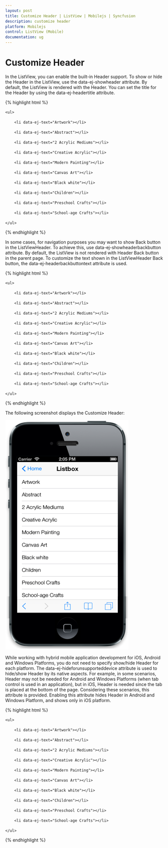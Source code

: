 ```yaml
---
layout: post
title: Customize Header | ListView | Mobilejs | Syncfusion
description: customize header
platform: Mobilejs
control: ListView (Mobile)
documentation: ug
---
```


# Customize Header

In the ListView, you can enable the built-in Header support. To show or hide the Header in the ListView, use the data-ej-showheader attribute. By default, the ListView is rendered with the Header. You can set the title for the Header by using the data-ej-headertitle attribute.

{% highlight html %}

<div id="lb" data-role="ejmListView" data-ej-showheader="true" data-ej-headertitle="ListView" >

	<ul>

		<li data-ej-text="Artwork"></li>

		<li data-ej-text="Abstract"></li>

		<li data-ej-text="2 Acrylic Mediums"></li>

		<li data-ej-text="Creative Acrylic"></li>

		<li data-ej-text="Modern Painting"></li>

		<li data-ej-text="Canvas Art"></li>

		<li data-ej-text="Black white"></li>

		<li data-ej-text="Children"></li>

		<li data-ej-text="Preschool Crafts"></li>

		<li data-ej-text="School-age Crafts"></li>

	</ul>

</div>

{% endhighlight %}

In some cases, for navigation purposes you may want to show Back button in the ListViewHeader. To achieve this, use data-ej-showheaderbackbutton attribute. By default, the ListView is not rendered with Header Back button in the parent page. To customize the text shown in the ListViewHeader Back button, the data-ej-headerbackbuttontext attribute is used. 

{% highlight html %}

<div id="lb" data-role="ejmListView" data-ej-showheader="true" data-ej-headertitle="ListView" data-ej-headerbackbuttontext="Home" data-ej-showheaderbackbutton="true">

	<ul>

		<li data-ej-text="Artwork"></li>

		<li data-ej-text="Abstract"></li>

		<li data-ej-text="2 Acrylic Mediums"></li>

		<li data-ej-text="Creative Acrylic"></li>

		<li data-ej-text="Modern Painting"></li>

		<li data-ej-text="Canvas Art"></li>

		<li data-ej-text="Black white"></li>

		<li data-ej-text="Children"></li>

		<li data-ej-text="Preschool Crafts"></li>

		<li data-ej-text="School-age Crafts"></li>

	</ul>

</div>

{% endhighlight %}

The following screenshot displays the Customize Header:

![](Customize-Header_images/Customize-Header_img1.png)

While working with hybrid mobile application development for iOS, Android and Windows Platforms, you do not need to specify show/hide Header for each platform. The data-ej-hideforunsupporteddevice attribute is used to hide/show Header by its native aspects. For example, in some scenarios, Header may not be needed for Android and Windows Platforms (when tab control is used in an application), but in iOS, Header is needed since the tab is placed at the bottom of the page. Considering these scenarios, this attribute is provided. Enabling this attribute hides Header in Android and Windows Platform, and shows only in iOS platform.

{% highlight html %}

<div id="lb" data-role="ejmListView" data-ej-hideforunsupporteddevice="true">

	<ul>

		<li data-ej-text="Artwork"></li>

		<li data-ej-text="Abstract"></li>

		<li data-ej-text="2 Acrylic Mediums"></li>

		<li data-ej-text="Creative Acrylic"></li>

		<li data-ej-text="Modern Painting"></li>

		<li data-ej-text="Canvas Art"></li>

		<li data-ej-text="Black white"></li>

		<li data-ej-text="Children"></li>

		<li data-ej-text="Preschool Crafts"></li>

		<li data-ej-text="School-age Crafts"></li>

	</ul>

</div>

{% endhighlight %}